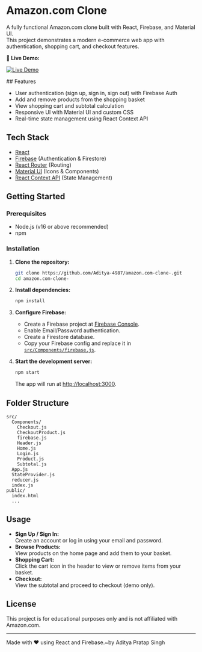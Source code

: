 # Amazon.com Clone

A fully functional Amazon.com clone built with React, Firebase, and Material UI.  
This project demonstrates a modern e-commerce web app with authentication, shopping cart, and checkout features.

**🚀 Live Demo:**

<p>
  <a href="https://clone-a9f85.web.app/" target="_blank">
    <img src="https://img.shields.io/badge/Live%20Demo-Visit-blue?style=for-the-badge&logo=vercel" alt="Live Demo" />
  </a>
</p>
## Features

- User authentication (sign up, sign in, sign out) with Firebase Auth
- Add and remove products from the shopping basket
- View shopping cart and subtotal calculation
- Responsive UI with Material UI and custom CSS
- Real-time state management using React Context API

## Tech Stack

- [React](https://react.dev/)
- [Firebase](https://firebase.google.com/) (Authentication & Firestore)
- [React Router](https://reactrouter.com/) (Routing)
- [Material UI](https://mui.com/) (Icons & Components)
- [React Context API](https://react.dev/reference/react/useContext) (State Management)

## Getting Started

### Prerequisites

- Node.js (v16 or above recommended)
- npm

### Installation

1. **Clone the repository:**

   ```sh
   git clone https://github.com/Aditya-4987/amazon.com-clone-.git
   cd amazon.com-clone-
   ```

2. **Install dependencies:**

   ```sh
   npm install
   ```

3. **Configure Firebase:**

   - Create a Firebase project at [Firebase Console](https://console.firebase.google.com/).
   - Enable Email/Password authentication.
   - Create a Firestore database.
   - Copy your Firebase config and replace it in [`src/Components/firebase.js`](src/Components/firebase.js).

4. **Start the development server:**
   ```sh
   npm start
   ```
   The app will run at [http://localhost:3000](http://localhost:3000).

## Folder Structure

```
src/
  Components/
    Checkout.js
    CheckoutProduct.js
    firebase.js
    Header.js
    Home.js
    Login.js
    Product.js
    Subtotal.js
  App.js
  StateProvider.js
  reducer.js
  index.js
public/
  index.html
  ...
```

## Usage

- **Sign Up / Sign In:**  
  Create an account or log in using your email and password.
- **Browse Products:**  
  View products on the home page and add them to your basket.
- **Shopping Cart:**  
  Click the cart icon in the header to view or remove items from your basket.
- **Checkout:**  
  View the subtotal and proceed to checkout (demo only).

## License

This project is for educational purposes only and is not affiliated with Amazon.com.

---

Made with ❤️ using React and Firebase.~by Aditya Pratap Singh
